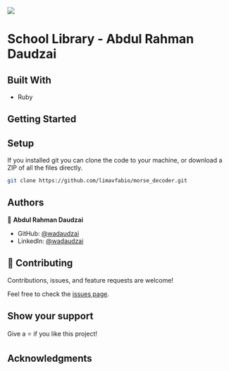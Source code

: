 ![](https://img.shields.io/badge/Microverse-blueviolet)

# School Library - Abdul Rahman Daudzai

## Built With

- Ruby

## Getting Started

## Setup

If you installed git you can clone the code to your machine, or download a ZIP of all the files directly.

```bash
git clone https://github.com/limavfabio/morse_decoder.git
```

## Authors

👤 **Abdul Rahman Daudzai**

- GitHub: [@wadaudzai](https://github.com/wadaudzai)
- LinkedIn: [@wadaudzai](https://www.linkedin.com/in/)

## 🤝 Contributing

Contributions, issues, and feature requests are welcome!

Feel free to check the [issues page](../../issues/).

## Show your support

Give a ⭐️ if you like this project!

## Acknowledgments
